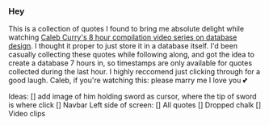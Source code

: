 ### Hey

This is a collection of quotes I found to bring me absolute delight while watching [Caleb Curry's 8 hour compilation video series on database design](https://www.youtube.com/watch?v=h0j0QN2b57M&t=0h0m0s). I thought it proper to just store it in a database itself. I'd been casually collecting these quotes while following along, and got the idea to create a database 7 hours in, so timestamps are only available for quotes collected during the last hour. I highly reccomend just clicking through for a good laugh. Caleb, if you're watching this: please marry me I love you 💕

Ideas:
    [] add image of him holding sword as cursor, where the tip of sword is where click
    [] Navbar Left side of screen:
        [] All quotes
        [] Dropped chalk
        [] Video clips
